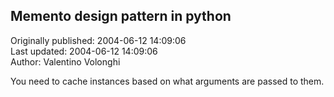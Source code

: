 ## Memento design pattern in python  
Originally published: 2004-06-12 14:09:06  
Last updated: 2004-06-12 14:09:06  
Author: Valentino Volonghi  
  
You need to cache instances based on what arguments are passed to them.